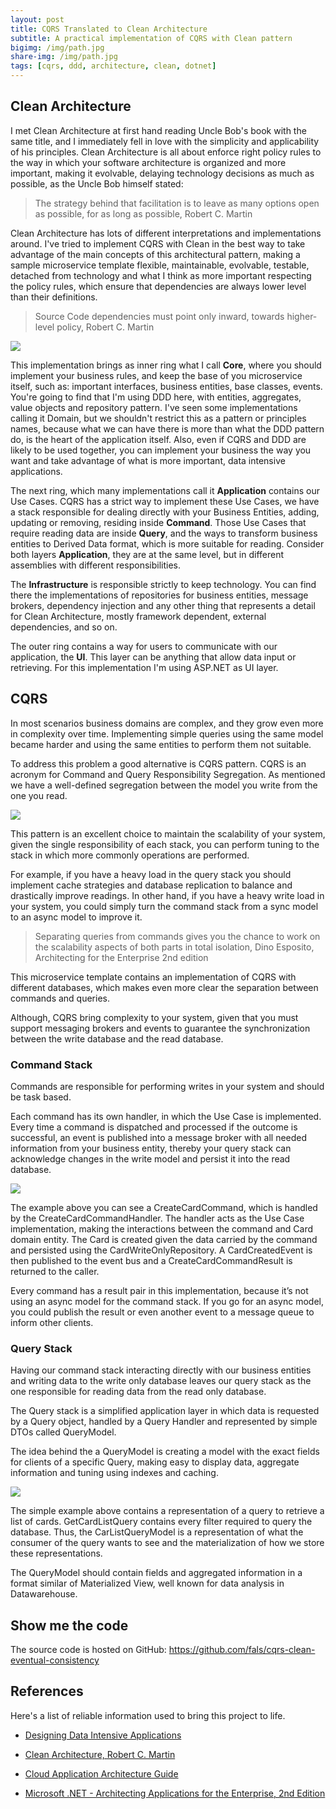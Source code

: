 ```yaml
---
layout: post
title: CQRS Translated to Clean Architecture
subtitle: A practical implementation of CQRS with Clean pattern
bigimg: /img/path.jpg
share-img: /img/path.jpg
tags: [cqrs, ddd, architecture, clean, dotnet]
---
```


## Clean Architecture

I met Clean Architecture at first hand reading Uncle Bob's book with the same title, and I immediately fell in love with the simplicity and applicability of his principles. Clean Architecture is all about enforce right policy rules to the way in which your software architecture is organized and more important, making it evolvable, delaying technology decisions as much as possible, as the Uncle Bob himself stated:   

>The strategy behind that facilitation is to leave as many options open as possible, for as long as possible, Robert C. Martin

Clean Architecture has lots of different interpretations and implementations around. I've tried to implement CQRS with Clean in the best way to take advantage of the main concepts of this architectural pattern, making a sample microservice template flexible, maintainable, evolvable, testable, detached from technology and what I think as more important respecting the policy rules, which ensure that dependencies are always lower level than their definitions.

>Source Code dependencies must point only inward, towards higher-level policy, Robert C. Martin

![](https://raw.githubusercontent.com/fals/cqrs-clean-eventual-consistency/master/docs/cqrs-clean.png)

This implementation brings as inner ring what I call **Core**, where you should implement your business rules, and keep the base of you microservice itself, such as: important interfaces, business entities, base classes, events. You're going to find that I'm using DDD here, with entities, aggregates, value objects and repository pattern. I've seen some implementations calling it Domain, but we shouldn't restrict this as a pattern or principles names, because what we can have there is more than what the DDD pattern do, is the heart of the application itself. Also, even if CQRS and DDD are likely to be used together, you can implement your business the way you want and take advantage of what is more important, data intensive applications.

The next ring, which many implementations call it **Application** contains our Use Cases. CQRS has a strict way to implement these Use Cases, we have a stack responsible for dealing directly with your Business Entities, adding, updating or removing, residing inside **Command**. Those Use Cases that require reading data are inside **Query**, and the ways to transform business entities to Derived Data format, which is more suitable for reading. Consider both layers **Application**, they are at the same level, but in different assemblies with different responsibilities. 

The **Infrastructure** is responsible strictly to keep technology. You can find there the implementations of repositories for business entities, message brokers, dependency injection and any other thing that represents a detail for Clean Architecture, mostly framework dependent, external dependencies, and so on.

The outer ring contains a way for users to communicate with our application, the **UI**. This layer can be anything that allow data input or retrieving. For this implementation I'm using ASP.NET as UI layer.

## CQRS

In most scenarios business domains are complex, and they grow even more in complexity over time. Implementing simple queries using the same model became harder and using the same entities to perform them not suitable. 

To address this problem a good alternative is CQRS pattern. CQRS is an acronym for Command and Query Responsibility Segregation. As mentioned we have a well-defined segregation between the model you write from the one you read.

![](https://raw.githubusercontent.com/fals/cqrs-clean-eventual-consistency/master/docs/cqrs_layer_diagram.png)

This pattern is an excellent choice to maintain the scalability of your system, given the single responsibility of each stack, you can perform tuning to the stack in which more commonly operations are performed. 

For example, if you have a heavy load in the query stack you should implement cache strategies and database replication to balance and drastically improve readings. In other hand, if you have a heavy write load in your system, you could simply turn the command stack from a sync model to an async model to improve it.

> Separating queries from commands gives you the chance to work on the scalability aspects of both
> parts in total isolation, Dino Esposito, Architecting for the Enterprise 2nd edition

This microservice template contains an implementation of CQRS with different databases, which makes even more clear the separation between commands and queries.

Although, CQRS bring complexity to your system, given that you must support messaging brokers and events to guarantee the synchronization between the write database and the read database.

### Command Stack

Commands are responsible for performing writes in your system and should be task based.  

Each command has its own handler, in which the Use Case is implemented. Every time a command is dispatched and processed if the outcome is successful, an event is published into a message broker with all needed information from your business entity, thereby your query stack can acknowledge changes in the write model and persist it into the read database.

![](https://raw.githubusercontent.com/fals/cqrs-clean-eventual-consistency/master/docs/create_card_interaction.png)

The example above you can see a CreateCardCommand, which is handled by the CreateCardCommandHandler. The handler acts as the Use Case implementation, making the interactions between the command and Card domain entity. The Card is created given the data carried by the command and persisted using the CardWriteOnlyRepository. A CardCreatedEvent is then published to the event bus and a CreateCardCommandResult is returned to the caller.

Every command has a result pair in this implementation, because it’s not using an async model for the command stack. If you go for an async model, you could publish the result or even another event to a message queue to inform other clients.

### Query Stack

Having our command stack interacting directly with our business entities and writing data to the write only database leaves our query stack as the one responsible for reading data from the read only database.

The Query stack is a simplified application layer in which data is requested by a Query object, handled by a Query Handler and represented by simple DTOs called QueryModel.

The idea behind the a QueryModel is creating a model with the exact fields for clients of a specific Query, making easy to display data, aggregate information and tuning  using indexes and caching.

![](https://raw.githubusercontent.com/fals/cqrs-clean-eventual-consistency/master/docs/get_card_list_interaction.png)

The simple example above contains a representation of a query to retrieve a list of cards. GetCardListQuery contains every filter required to query the database. Thus, the CarListQueryModel is a representation of what the consumer of the query wants to see and the materialization of how we store these representations. 

The QueryModel should contain fields and aggregated information in a format similar of Materialized View, well known for data analysis in Datawarehouse.

## Show me the code

The source code is hosted on GitHub: <a href="https://github.com/fals/cqrs-clean-eventual-consistency" target="_blank">https://github.com/fals/cqrs-clean-eventual-consistency</a>

## References

Here's a list of reliable information used to bring this project to life.

* <a href="https://www.amazon.com/Designing-Data-Intensive-Applications-Reliable-Maintainable/dp/1449373321/ref=sr_1_1?ie=UTF8&qid=1537824366&sr=8-1&keywords=designing+data-intensive+applications" target="_blank">Designing Data Intensive Applications</a>

* <a href="https://www.amazon.com/Clean-Architecture-Craftsmans-Software-Structure/dp/0134494164" target="_blank">Clean Architecture, Robert C. Martin</a>

* <a href="https://azure.microsoft.com/en-us/campaigns/cloud-application-architecture-guide/" target="_blank">Cloud Application Architecture Guide</a>

* <a href="https://www.microsoftpressstore.com/store/microsoft-.net-architecting-applications-for-the-enterprise-9780735685352" target="_blank">Microsoft .NET - Architecting Applications for the Enterprise, 2nd Edition</a>

